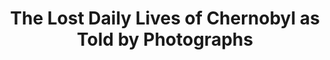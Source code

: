 ---
title:  "The Lost Daily Lives of Chernobyl as Told by Photographs"
category: ['people']
classes: ['embed','iframe']
excerpt: "Comparing photographs in the following themes: Government, Youth, Technology, Religion, and Scenery. "
description: "This project aims to highlight the changes in people’s daily lives through examining photographs that were taken before and after Chernobyl. By combining photographs that capture aspects of people’s lives that do not fully get incorporated into literature or media, I aim to allow the viewer’s interpretation to further uncover changes Chernobyl brought to the victims of the accident. "
header: 
    teaser: assets/images/tolentino.png
contributors:
    - name: Larissa
      bio: ""
embed:
    type: timeline
    id: 1QYrvBeKUVTqNWXTuluDbM_SFIgM5Uj0hDu7sGYZbN-A
    url: https://cdn.knightlab.com/libs/timeline3/latest/embed/index.html?source=1QYrvBeKUVTqNWXTuluDbM_SFIgM5Uj0hDu7sGYZbN-A&font=Default&lang=en&initial_zoom=2&height=650
---